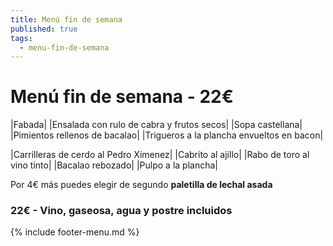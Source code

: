 ```yaml
---
title: Menú fin de semana
published: true
tags:
  - menu-fin-de-semana
---
```


# Menú fin de semana - 22€

|Fabada|
|Ensalada con rulo de cabra y frutos secos|
|Sopa castellana|
|Pimientos rellenos de bacalao|
|Trigueros a la plancha envueltos en bacon|


|Carrilleras de cerdo al Pedro Ximenez|
|Cabrito al ajillo|
|Rabo de toro al vino tinto|
|Bacalao rebozado|
|Pulpo a la plancha|

Por 4€ más puedes elegir de segundo **paletilla de lechal asada**

### 22€ - Vino, gaseosa, agua y postre incluidos


{% include footer-menu.md %}
